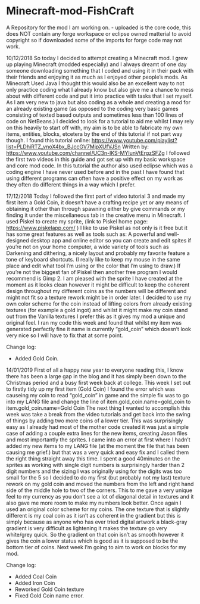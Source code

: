 # Minecraft-mod-FishCraft
A Repository for the mod I am working on. - uploaded is the core code, this does NOT contain any forge workspace or eclipse owned matterial to avoid copyright so if downloaded some of the imports for forge code may not work.

10/12/2018
So today I decided to attempt creating a Minecraft mod. I grew up playing Minecraft (modded especially) and I always dreamt of one day someone downloading something that I coded and using it in their pack with their friends and enjoying it as much as I enjoyed other people’s mods. As Minecraft Used Java I thought this would also be an excellent way to not only practice coding what I already know but also give me a chance to mess about with different code and put it into practice with tasks that I set myself. As I am very new to java but also coding as a whole and creating a mod for an already existing game (as opposed to the coding very basic games consisting of texted based outputs and sometimes less than 100 lines of code on NetBeans.) I decided to look for a tutorial to aid me whilst I may rely on this heavily to start off with, my aim is to be able to fabricate my own items, entities, blocks, etcetera by the end of this tutorial if not part way though. I found this tutorial online: https://www.youtube.com/playlist?list=PLDhiRTZ_vnoX4bx_BJccGV7MjpXUfVJSn
Written by:
https://www.youtube.com/channel/UC3n-lKS-MYlunVtErgzSFZg
I followed the first two videos in this guide and got set up with my basic workspace and core mod code. In this tutorial the author also used eclipse which was a coding engine I have never used before and in the past I have found that using different programs can often have a positive effect on my work as they often do different things in a way which I prefer.

17/12/2018
Today I followed the first part of video tutorial 3 and made my first item a Gold Coin, it doesn’t have a crafting recipe yet or any means of obtaining it other than through spawning either by give commands or my finding it under the miscellaneous tab in the creative menu in Minecraft. I used Piskel to create my sprite, (link to Piskel home page: https://www.piskelapp.com/ ) I like to use Piskel as not only is it free but it has some great features as well as tools such as: A powerful and well-designed desktop app and online editor so you can create and edit spites if you’re not on your home computer, a wide variety of tools such as Darkening and dithering, a nicely layout and probably my favorite feature a tone of keyboard shortcuts. (I really like to keep my mouse in the same place and edit what tool I’m using or the color that I’m using to draw.) If you’re not the biggest fan of Piskel then another free program I would recommend is Gimp 2. I am pleased with the sprite I have created at the moment as it looks clean however it might be difficult to keep the coherent design throughout my different coins as the numbers will be different and might not fit so a texture rework might be in order later. I decided to use my own color scheme for the coin instead of lifting colors from already existing textures (for example a gold ingot) and whilst it might make my coin stand out from the Vanilla textures I prefer this as it gives my mod a unique and original feel. I ran my code this week and found that whilst my item was generated perfectly fine it name is currently “gold_coin” which doesn’t look very nice so I will have to fix that at some point.

Change log:
-	Added Gold Coin.

14/01/2019
First of all a happy new year to everyone reading this, I know there has been a large gap in the blog and it has simply been down to the Christmas period and a busy first week back at college. This week I set out to firstly tidy up my first item (Gold Coin) I found the error which was causeing my coin to read “gold_coin” in game and the simple fix was to go into my LANG file and change the line of 
item.gold_coin.name=gold_coin
to
item.gold_coin.name=Gold Coin
The next thing I wanted to accomplish this week was take a break from the video tutorials and get back into the swing of things by adding two more coins of a lower tier. This was surprisingly easy as I already had most of the mother code created it was just a simple case of adding a couple extra lines for the new items, creating Jason files and most importantly the sprites. I came into an error at first where I hadn’t added my new items to my LANG file (at the moment the file that has been causing me grief.) but that was a very quick and easy fix and I called them the right thing straight away this time. I spent a good 40minutes on the sprites as working with single digit numbers is surprisingly harder than 2 digit numbers and the sizing I was originally using for the digits was too small for the 5 so I decided to do my first (but probably not my last) texture rework on my gold coin and moved the numbers from the left and right hand side of the middle hole to two of the corners. This to me gave a very unique feel to my currency as you don’t see a lot of diagonal detail in textures and it also gave me more room to make my numbers look better. Once again I used an original color scheme for my coins. The one texture that is slightly different is my coal coin as it isn’t as coherent in the gradient but this is simply because as anyone who has ever tried digital artwork a black-gray gradient is very difficult as lightening it makes the texture go very white/grey quick. So the gradient on that coin isn’t as smooth however it gives the coin a lower status which is good as it is supposed to be the bottom tier of coins. Next week I’m going to aim to work on blocks for my mod.

Change log:
-	Added Coal Coin
-	Added Iron Coin
-	Reworked Gold Coin texture
-	Fixed Gold Coin name error.
